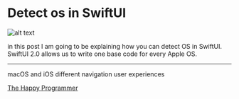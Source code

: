 
<h1> Detect os in SwiftUI </h1>
    
![alt text](https://i1.wp.com/thehappyprogrammer.com/wp-content/uploads/2020/12/detectos.png?ssl=1?raw=true)

<p>in this post I am going to be explaining how you can detect OS in SwiftUI. SwiftUI 2.0 allows us to write one base code for every Apple OS.</p>
<hr>

<p>
    macOS and iOS different navigation user experiences
</p>

<a href="https://thehappyprogrammer.com/detect-os-in-swiftui/">The Happy Programmer</a>
